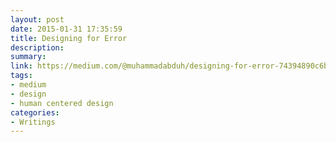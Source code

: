 ```yaml
---
layout: post
date: 2015-01-31 17:35:59
title: Designing for Error
description: 
summary:
link: https://medium.com/@muhammadabduh/designing-for-error-74394890c6b0
tags:
- medium
- design
- human centered design
categories:
- Writings
---
```

